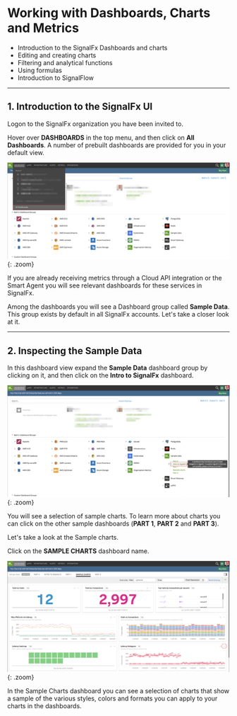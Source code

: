 # Working with Dashboards, Charts and Metrics

* Introduction to the SignalFx Dashboards and charts
* Editing and creating charts
* Filtering and analytical functions
* Using formulas
* Introduction to SignalFlow

---

## 1. Introduction to the SignalFx UI

Logon to the SignalFx organization you have been invited to.

Hover over **DASHBOARDS** in the top menu, and then click on **All Dashboards**. A number of prebuilt dashboards are provided for you in your default view.

![Dashboards](../images/dashboards/M1-l1-1.png){: .zoom}

If you are already receiving metrics through a Cloud API integration or the Smart Agent you will see relevant dashboards for these services in SignalFx.

Among the dashboards you will see a Dashboard group called **Sample Data**. This group exists by default in all SignalFx accounts. Let's take a closer look at it.

---

## 2. Inspecting the Sample Data

In this dashboard view expand the **Sample Data** dashboard group by clicking on it, and then click on the **Intro to SignalFx** dashboard.

![Sample Data](../images/dashboards/M1-l1-2.png){: .zoom}

You will see a selection of sample charts. To learn more about charts you can click on the other sample dashboards (**PART 1**, **PART 2** and **PART 3**).

Let's take a look at the Sample charts.

Click on the **SAMPLE CHARTS** dashboard name.

![Sample Data](../images/dashboards/M1-l1-3.png){: .zoom}

In the Sample Charts dashboard you can see a selection of charts that show a sample of the various styles, colors and formats you can apply to your charts in the dashboards.
